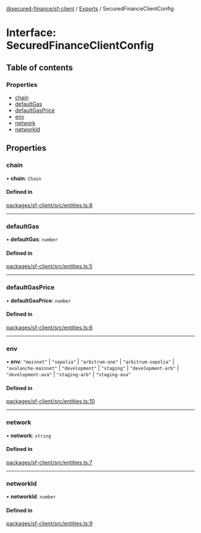 [@secured-finance/sf-client](../README.md) / [Exports](../modules.md) / SecuredFinanceClientConfig

# Interface: SecuredFinanceClientConfig

## Table of contents

### Properties

- [chain](SecuredFinanceClientConfig.md#chain)
- [defaultGas](SecuredFinanceClientConfig.md#defaultgas)
- [defaultGasPrice](SecuredFinanceClientConfig.md#defaultgasprice)
- [env](SecuredFinanceClientConfig.md#env)
- [network](SecuredFinanceClientConfig.md#network)
- [networkId](SecuredFinanceClientConfig.md#networkid)

## Properties

### chain

• **chain**: `Chain`

#### Defined in

[packages/sf-client/src/entities.ts:8](https://github.com/Secured-Finance/sf-sdk/blob/3fc4a6d/packages/sf-client/src/entities.ts#L8)

___

### defaultGas

• **defaultGas**: `number`

#### Defined in

[packages/sf-client/src/entities.ts:5](https://github.com/Secured-Finance/sf-sdk/blob/3fc4a6d/packages/sf-client/src/entities.ts#L5)

___

### defaultGasPrice

• **defaultGasPrice**: `number`

#### Defined in

[packages/sf-client/src/entities.ts:6](https://github.com/Secured-Finance/sf-sdk/blob/3fc4a6d/packages/sf-client/src/entities.ts#L6)

___

### env

• **env**: ``"mainnet"`` \| ``"sepolia"`` \| ``"arbitrum-one"`` \| ``"arbitrum-sepolia"`` \| ``"avalanche-mainnet"`` \| ``"development"`` \| ``"staging"`` \| ``"development-arb"`` \| ``"development-ava"`` \| ``"staging-arb"`` \| ``"staging-ava"``

#### Defined in

[packages/sf-client/src/entities.ts:10](https://github.com/Secured-Finance/sf-sdk/blob/3fc4a6d/packages/sf-client/src/entities.ts#L10)

___

### network

• **network**: `string`

#### Defined in

[packages/sf-client/src/entities.ts:7](https://github.com/Secured-Finance/sf-sdk/blob/3fc4a6d/packages/sf-client/src/entities.ts#L7)

___

### networkId

• **networkId**: `number`

#### Defined in

[packages/sf-client/src/entities.ts:9](https://github.com/Secured-Finance/sf-sdk/blob/3fc4a6d/packages/sf-client/src/entities.ts#L9)
